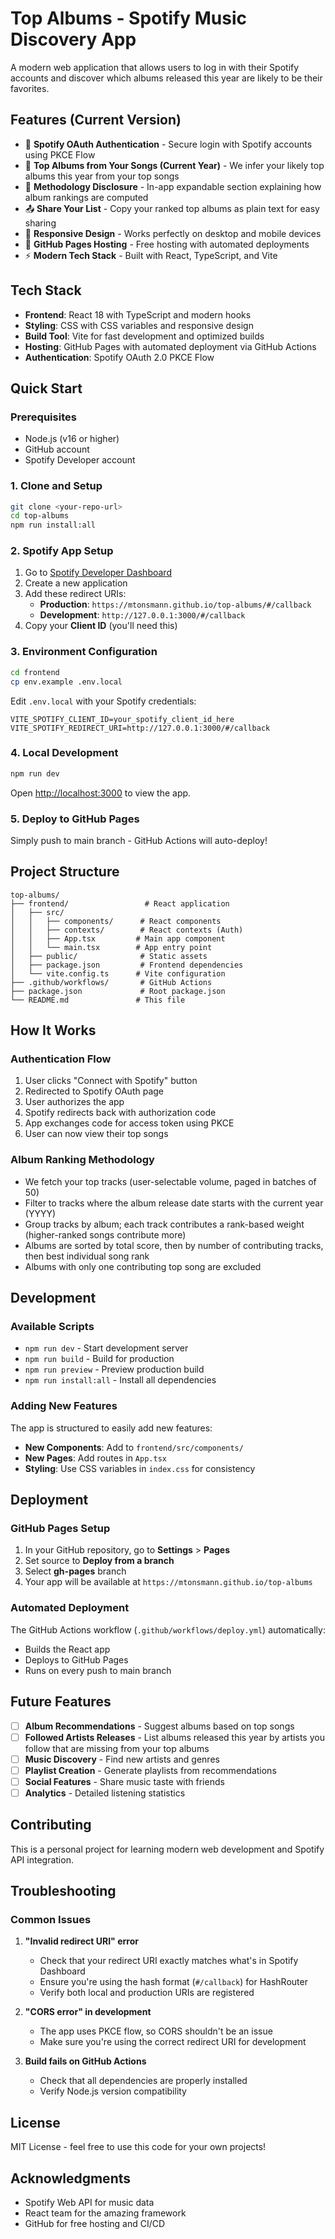 # Top Albums - Spotify Music Discovery App

A modern web application that allows users to log in with their Spotify accounts and discover which albums released this year are likely to be their favorites.

## Features (Current Version)

- 🔐 **Spotify OAuth Authentication** - Secure login with Spotify accounts using PKCE Flow
- 🎵 **Top Albums from Your Songs (Current Year)** - We infer your likely top albums this year from your top songs
- 📄 **Methodology Disclosure** - In-app expandable section explaining how album rankings are computed
- 📤 **Share Your List** - Copy your ranked top albums as plain text for easy sharing
- 📱 **Responsive Design** - Works perfectly on desktop and mobile devices
- 🚀 **GitHub Pages Hosting** - Free hosting with automated deployments
- ⚡ **Modern Tech Stack** - Built with React, TypeScript, and Vite

## Tech Stack

- **Frontend**: React 18 with TypeScript and modern hooks
- **Styling**: CSS with CSS variables and responsive design
- **Build Tool**: Vite for fast development and optimized builds
- **Hosting**: GitHub Pages with automated deployment via GitHub Actions
- **Authentication**: Spotify OAuth 2.0 PKCE Flow

## Quick Start

### Prerequisites

- Node.js (v16 or higher)
- GitHub account
- Spotify Developer account

### 1. Clone and Setup

```bash
git clone <your-repo-url>
cd top-albums
npm run install:all
```

### 2. Spotify App Setup

1. Go to [Spotify Developer Dashboard](https://developer.spotify.com/dashboard/)
2. Create a new application
3. Add these redirect URIs:
   - **Production**: `https://mtonsmann.github.io/top-albums/#/callback`
   - **Development**: `http://127.0.0.1:3000/#/callback`
4. Copy your **Client ID** (you'll need this)

### 3. Environment Configuration

```bash
cd frontend
cp env.example .env.local
```

Edit `.env.local` with your Spotify credentials:
```env
VITE_SPOTIFY_CLIENT_ID=your_spotify_client_id_here
VITE_SPOTIFY_REDIRECT_URI=http://127.0.0.1:3000/#/callback
```

### 4. Local Development

```bash
npm run dev
```

Open [http://localhost:3000](http://localhost:3000) to view the app.

### 5. Deploy to GitHub Pages

Simply push to main branch - GitHub Actions will auto-deploy!

## Project Structure

```
top-albums/
├── frontend/                 # React application
│   ├── src/
│   │   ├── components/      # React components
│   │   ├── contexts/        # React contexts (Auth)
│   │   ├── App.tsx         # Main app component
│   │   └── main.tsx        # App entry point
│   ├── public/              # Static assets
│   ├── package.json         # Frontend dependencies
│   └── vite.config.ts      # Vite configuration
├── .github/workflows/       # GitHub Actions
├── package.json             # Root package.json
└── README.md               # This file
```

## How It Works

### Authentication Flow
1. User clicks "Connect with Spotify" button
2. Redirected to Spotify OAuth page
3. User authorizes the app
4. Spotify redirects back with authorization code
5. App exchanges code for access token using PKCE
6. User can now view their top songs

### Album Ranking Methodology
- We fetch your top tracks (user-selectable volume, paged in batches of 50)
- Filter to tracks where the album release date starts with the current year (YYYY)
- Group tracks by album; each track contributes a rank-based weight (higher-ranked songs contribute more)
- Albums are sorted by total score, then by number of contributing tracks, then best individual song rank
- Albums with only one contributing top song are excluded

## Development

### Available Scripts

- `npm run dev` - Start development server
- `npm run build` - Build for production
- `npm run preview` - Preview production build
- `npm run install:all` - Install all dependencies

### Adding New Features

The app is structured to easily add new features:
- **New Components**: Add to `frontend/src/components/`
- **New Pages**: Add routes in `App.tsx`
- **Styling**: Use CSS variables in `index.css` for consistency

## Deployment

### GitHub Pages Setup

1. In your GitHub repository, go to **Settings** > **Pages**
2. Set source to **Deploy from a branch**
3. Select **gh-pages** branch
4. Your app will be available at `https://mtonsmann.github.io/top-albums`

### Automated Deployment

The GitHub Actions workflow (`.github/workflows/deploy.yml`) automatically:
- Builds the React app
- Deploys to GitHub Pages
- Runs on every push to main branch

## Future Features

- [ ] **Album Recommendations** - Suggest albums based on top songs
- [ ] **Followed Artists Releases** - List albums released this year by artists you follow that are missing from your top albums
- [ ] **Music Discovery** - Find new artists and genres
- [ ] **Playlist Creation** - Generate playlists from recommendations
- [ ] **Social Features** - Share music taste with friends
- [ ] **Analytics** - Detailed listening statistics

## Contributing

This is a personal project for learning modern web development and Spotify API integration.

## Troubleshooting

### Common Issues

1. **"Invalid redirect URI" error**
   - Check that your redirect URI exactly matches what's in Spotify Dashboard
   - Ensure you're using the hash format (`#/callback`) for HashRouter
   - Verify both local and production URIs are registered

2. **"CORS error" in development**
   - The app uses PKCE flow, so CORS shouldn't be an issue
   - Make sure you're using the correct redirect URI for development

3. **Build fails on GitHub Actions**
   - Check that all dependencies are properly installed
   - Verify Node.js version compatibility

## License

MIT License - feel free to use this code for your own projects!

## Acknowledgments

- Spotify Web API for music data
- React team for the amazing framework
- GitHub for free hosting and CI/CD